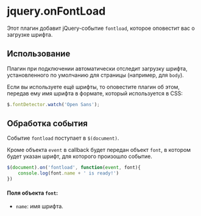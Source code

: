 # jquery.onFontLoad

Этот плагин добавит jQuery-событие `fontload`, которое оповестит вас о загрузке шрифта.

## Использование

Плагин при подключении автоматически отследит загрузку шрифта, установленного по умолчанию для страницы (например, для `body`).

Если вы используете ещё шрифты, то оповестите плагин об этом, передав ему имя шрифта в формате, который используется в CSS:

```javascript
$.fontDetector.watch('Open Sans');
```

## Обработка события

Событие `fontload` поступает в `$(document)`.

Кроме объекта `event` в callback будет передан объект `font`, в котором будет указан шрифт, для которого произошло событие.

```javascript
$(document).on('fontload', function(event, font){
    console.log(font.name + ' is ready!')
})
```

#### Поля объекта `font`:
* `name`: имя шрифта.

